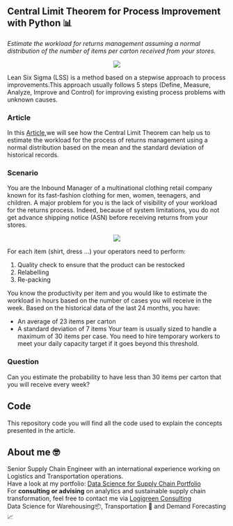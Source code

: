 ## Central Limit Theorem for Process Improvement with Python 📊
*Estimate the workload for returns management assuming a normal distribution of the number of items per carton received from your stores.*


<p align="center">
  <img align="center" src="https://miro.medium.com/max/1280/1*U4P-XerPaGmh2aFyIWpC2w.png">
</p>

Lean Six Sigma (LSS) is a method based on a stepwise approach to process improvements.This approach usually follows 5 steps 
(Define, Measure, Analyze, Improve and Control) for improving existing process problems with unknown causes.

### Article
In this [Article](https://medium.com/towards-data-science/central-limit-theorem-for-process-improvement-with-python-483126e33b07),we will see how the Central 
Limit Theorem can help us to estimate the workload for the process of returns management using a normal distribution based on the mean and the standard deviation 
of historical records.

### Scenario
You are the Inbound Manager of a multinational clothing retail company known for its fast-fashion clothing for men, women, teenagers, and children.
A major problem for you is the lack of visibility of your workload for the returns process. 
Indeed, because of system limitations, you do not get advance shipping notice (ASN) before receiving returns from your stores.

<p align="center">
  <img align="center" src="https://miro.medium.com/max/700/1*S7tZjimTljNyyaFLfurn2g.png">
</p>

For each item (shirt, dress …) your operators need to perform:
1. Quality check to ensure that the product can be restocked
2. Relabelling
3. Re-packing

You know the productivity per item and you would like to estimate the workload in hours based on the number of cases you will receive in the week.
Based on the historical data of the last 24 months, you have:
- An average of 23 items per carton
- A standard deviation of 7 items
Your team is usually sized to handle a maximum of 30 items per case. You need to hire temporary workers to meet your daily capacity target if it goes beyond this threshold.

### Question
Can you estimate the probability to have less than 30 items per carton that you will receive every week?

## Code
This repository code you will find all the code used to explain the concepts presented in the article.

## About me 🤓
Senior Supply Chain Engineer with an international experience working on Logistics and Transportation operations. \
Have a look at my portfolio: [Data Science for Supply Chain Portfolio](https://samirsaci.com) \
For **consulting or advising** on analytics and sustainable supply chain transformation, feel free to contact me via [Logigreen Consulting](https://www.logi-green.com/) \
Data Science for Warehousing📦, Transportation 🚚 and Demand Forecasting 📈 
